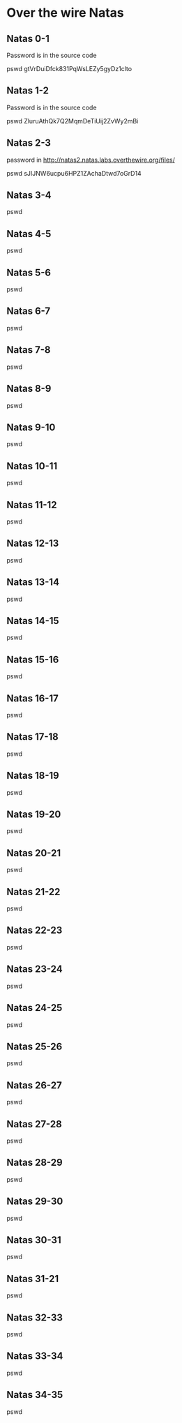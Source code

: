 # Over the wire Natas



## Natas 0-1

Password is in the source code

pswd gtVrDuiDfck831PqWsLEZy5gyDz1clto

## Natas 1-2

Password is in the source code 

pswd ZluruAthQk7Q2MqmDeTiUij2ZvWy2mBi

## Natas 2-3

password in http://natas2.natas.labs.overthewire.org/files/

pswd  sJIJNW6ucpu6HPZ1ZAchaDtwd7oGrD14

## Natas 3-4 

pswd


## Natas 4-5

pswd


## Natas 5-6

pswd

## Natas 6-7

pswd

## Natas 7-8

pswd


## Natas 8-9

pswd


## Natas 9-10

pswd


## Natas 10-11

pswd

## Natas 11-12

pswd


## Natas 12-13

pswd


## Natas 13-14

pswd

## Natas 14-15

pswd


## Natas 15-16

pswd



## Natas 16-17

pswd


## Natas 17-18

pswd


## Natas 18-19

pswd



## Natas 19-20

pswd


## Natas 20-21

pswd


## Natas 21-22

pswd


## Natas 22-23

pswd


## Natas 23-24

pswd


## Natas 24-25

pswd


## Natas 25-26

pswd


## Natas 26-27

pswd



## Natas 27-28

pswd


## Natas 28-29

pswd


## Natas 29-30

pswd

## Natas 30-31

pswd


## Natas 31-21

pswd


## Natas 32-33

pswd

## Natas 33-34

pswd

## Natas 34-35

pswd




